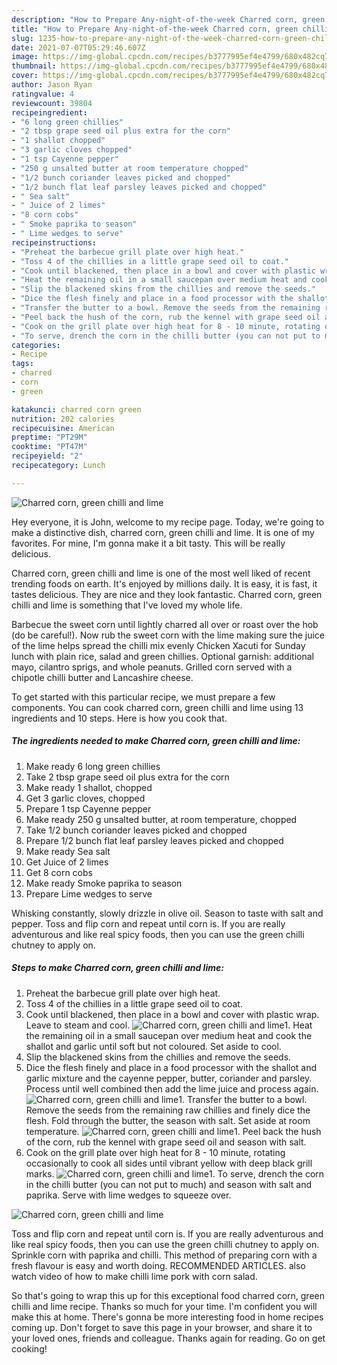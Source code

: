```yaml
---
description: "How to Prepare Any-night-of-the-week Charred corn, green chilli and lime"
title: "How to Prepare Any-night-of-the-week Charred corn, green chilli and lime"
slug: 1235-how-to-prepare-any-night-of-the-week-charred-corn-green-chilli-and-lime
date: 2021-07-07T05:29:46.607Z
image: https://img-global.cpcdn.com/recipes/b3777995ef4e4799/680x482cq70/charred-corn-green-chilli-and-lime-recipe-main-photo.jpg
thumbnail: https://img-global.cpcdn.com/recipes/b3777995ef4e4799/680x482cq70/charred-corn-green-chilli-and-lime-recipe-main-photo.jpg
cover: https://img-global.cpcdn.com/recipes/b3777995ef4e4799/680x482cq70/charred-corn-green-chilli-and-lime-recipe-main-photo.jpg
author: Jason Ryan
ratingvalue: 4
reviewcount: 39804
recipeingredient:
- "6 long green chillies"
- "2 tbsp grape seed oil plus extra for the corn"
- "1 shallot chopped"
- "3 garlic cloves chopped"
- "1 tsp Cayenne pepper"
- "250 g unsalted butter at room temperature chopped"
- "1/2 bunch coriander leaves picked and chopped"
- "1/2 bunch flat leaf parsley leaves picked and chopped"
- " Sea salt"
- " Juice of 2 limes"
- "8 corn cobs"
- " Smoke paprika to season"
- " Lime wedges to serve"
recipeinstructions:
- "Preheat the barbecue grill plate over high heat."
- "Toss 4 of the chillies in a little grape seed oil to coat."
- "Cook until blackened, then place in a bowl and cover with plastic wrap. Leave to steam and cool."
- "Heat the remaining oil in a small saucepan over medium heat and cook the shallot and garlic until soft but not coloured. Set aside to cool."
- "Slip the blackened skins from the chillies and remove the seeds."
- "Dice the flesh finely and place in a food processor with the shallot and garlic mixture and the cayenne pepper, butter, coriander and parsley. Process until well combined then add the lime juice and process again."
- "Transfer the butter to a bowl. Remove the seeds from the remaining raw chillies and finely dice the flesh. Fold through the butter, the season with salt. Set aside at room temperature."
- "Peel back the hush of the corn, rub the kennel with grape seed oil and season with salt."
- "Cook on the grill plate over high heat for 8 - 10 minute, rotating occasionally to cook all sides until vibrant yellow with deep black grill marks."
- "To serve, drench the corn in the chilli butter (you can not put to much) and season with salt and paprika. Serve with lime wedges to squeeze over."
categories:
- Recipe
tags:
- charred
- corn
- green

katakunci: charred corn green 
nutrition: 202 calories
recipecuisine: American
preptime: "PT29M"
cooktime: "PT47M"
recipeyield: "2"
recipecategory: Lunch

---
```



![Charred corn, green chilli and lime](https://img-global.cpcdn.com/recipes/b3777995ef4e4799/680x482cq70/charred-corn-green-chilli-and-lime-recipe-main-photo.jpg)

Hey everyone, it is John, welcome to my recipe page. Today, we're going to make a distinctive dish, charred corn, green chilli and lime. It is one of my favorites. For mine, I'm gonna make it a bit tasty. This will be really delicious.

Charred corn, green chilli and lime is one of the most well liked of recent trending foods on earth. It's enjoyed by millions daily. It is easy, it is fast, it tastes delicious. They are nice and they look fantastic. Charred corn, green chilli and lime is something that I've loved my whole life.

Barbecue the sweet corn until lightly charred all over or roast over the hob (do be careful!). Now rub the sweet corn with the lime making sure the juice of the lime helps spread the chilli mix evenly Chicken Xacuti for Sunday lunch with plain rice, salad and green chillies. Optional garnish: additional mayo, cilantro sprigs, and whole peanuts. Grilled corn served with a chipotle chilli butter and Lancashire cheese.


To get started with this particular recipe, we must prepare a few components. You can cook charred corn, green chilli and lime using 13 ingredients and 10 steps. Here is how you cook that.

<!--inarticleads1-->

##### The ingredients needed to make Charred corn, green chilli and lime:

1. Make ready 6 long green chillies
1. Take 2 tbsp grape seed oil plus extra for the corn
1. Make ready 1 shallot, chopped
1. Get 3 garlic cloves, chopped
1. Prepare 1 tsp Cayenne pepper
1. Make ready 250 g unsalted butter, at room temperature, chopped
1. Take 1/2 bunch coriander leaves picked and chopped
1. Prepare 1/2 bunch flat leaf parsley leaves picked and chopped
1. Make ready  Sea salt
1. Get  Juice of 2 limes
1. Get 8 corn cobs
1. Make ready  Smoke paprika to season
1. Prepare  Lime wedges to serve


Whisking constantly, slowly drizzle in olive oil. Season to taste with salt and pepper. Toss and flip corn and repeat until corn is. If you are really adventurous and like real spicy foods, then you can use the green chilli chutney to apply on. 

<!--inarticleads2-->

##### Steps to make Charred corn, green chilli and lime:

1. Preheat the barbecue grill plate over high heat.
1. Toss 4 of the chillies in a little grape seed oil to coat.
1. Cook until blackened, then place in a bowl and cover with plastic wrap. Leave to steam and cool.
<img src="//assets-global.cpcdn.com/assets/icons/button_play-2c75c40dde080a61004c1f40b05d8f140eaff45d7e9e6481dc71c63d2e7c4909.png" alt="Charred corn, green chilli and lime">1. Heat the remaining oil in a small saucepan over medium heat and cook the shallot and garlic until soft but not coloured. Set aside to cool.
1. Slip the blackened skins from the chillies and remove the seeds.
1. Dice the flesh finely and place in a food processor with the shallot and garlic mixture and the cayenne pepper, butter, coriander and parsley. Process until well combined then add the lime juice and process again.
<img src="//assets-global.cpcdn.com/assets/icons/button_play-2c75c40dde080a61004c1f40b05d8f140eaff45d7e9e6481dc71c63d2e7c4909.png" alt="Charred corn, green chilli and lime">1. Transfer the butter to a bowl. Remove the seeds from the remaining raw chillies and finely dice the flesh. Fold through the butter, the season with salt. Set aside at room temperature.
<img src="//assets-global.cpcdn.com/assets/icons/button_play-2c75c40dde080a61004c1f40b05d8f140eaff45d7e9e6481dc71c63d2e7c4909.png" alt="Charred corn, green chilli and lime">1. Peel back the hush of the corn, rub the kennel with grape seed oil and season with salt.
1. Cook on the grill plate over high heat for 8 - 10 minute, rotating occasionally to cook all sides until vibrant yellow with deep black grill marks.
<img src="//assets-global.cpcdn.com/assets/icons/button_play-2c75c40dde080a61004c1f40b05d8f140eaff45d7e9e6481dc71c63d2e7c4909.png" alt="Charred corn, green chilli and lime">1. To serve, drench the corn in the chilli butter (you can not put to much) and season with salt and paprika. Serve with lime wedges to squeeze over.
<img src="//assets-global.cpcdn.com/assets/icons/button_play-2c75c40dde080a61004c1f40b05d8f140eaff45d7e9e6481dc71c63d2e7c4909.png" alt="Charred corn, green chilli and lime">

Toss and flip corn and repeat until corn is. If you are really adventurous and like real spicy foods, then you can use the green chilli chutney to apply on. Sprinkle corn with paprika and chilli. This method of preparing corn with a fresh flavour is easy and worth doing. RECOMMENDED ARTICLES. also watch video of how to make chilli lime pork with corn salad. 

So that's going to wrap this up for this exceptional food charred corn, green chilli and lime recipe. Thanks so much for your time. I'm confident you will make this at home. There's gonna be more interesting food in home recipes coming up. Don't forget to save this page in your browser, and share it to your loved ones, friends and colleague. Thanks again for reading. Go on get cooking!
